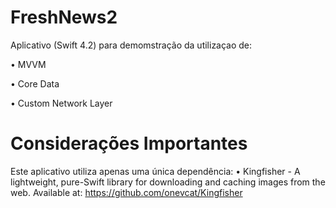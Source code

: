 # FreshNews2

Aplicativo (Swift 4.2) para demomstração da utilizaçao de:

  • MVVM
  
  • Core Data
  
  • Custom Network Layer
  

# Considerações Importantes
Este aplicativo utiliza apenas uma única dependência:
  • Kingfisher - A lightweight, pure-Swift library for downloading and caching images from the web.
  Available at: https://github.com/onevcat/Kingfisher



